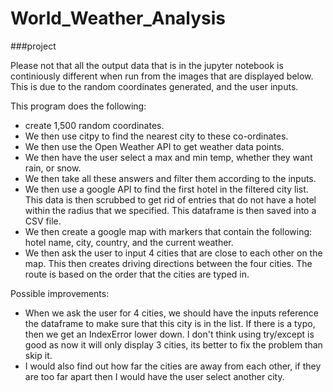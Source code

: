 # World_Weather_Analysis

###project


Please not that all the output data that is in the jupyter notebook is continiously different when run from the images that are displayed below. This is due to the random coordinates generated, and the user inputs.

This program does the following:
- create 1,500 random coordinates. 
- We then use citpy to find the nearest city to these co-ordinates. 
- We then use the Open Weather API to get weather data points. 
- We then have the user select a max and min temp, whether they want rain, or snow. 
- We then take all these answers and filter them according to the inputs. 
- We then use a google API to find the first hotel in the filtered city list. This data is then scrubbed to get rid of entries that do not have a hotel within the radius that we specified. This dataframe is then saved into a CSV file. 
- We then create a google map with markers that contain the following: hotel name, city, country, and the current weather.
- We then ask the user to input 4 cities that are close to each other on the map. This then creates driving directions between the four cities. The route is based on the order that the cities are typed in.

Possible improvements:
- When we ask the user for 4 cities, we should have the inputs reference the dataframe to make sure that this city is in the list. If there is a typo, then we get an IndexError lower down. I don't think using try/except is good as now it will only display 3 cities, its better to fix the problem than skip it.
- I would also find out how far the cities are away from each other, if they are too far apart then I would have the user select another city.
